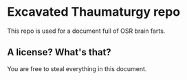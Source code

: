 # Excavated Thaumaturgy repo
This repo is used for a document full of OSR brain farts.

## A license? What's that?
You are free to steal everything in this document. 

